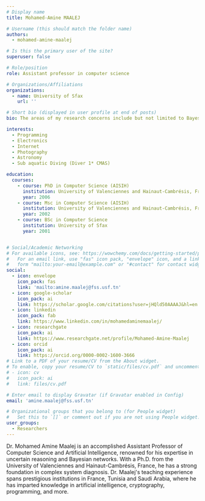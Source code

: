 ```yaml
---
# Display name
title: Mohamed-Amine MAALEJ 

# Username (this should match the folder name)
authors:
  - mohamed-amine-maalej

# Is this the primary user of the site?
superuser: false

# Role/position
role: Assistant professor in computer science

# Organizations/Affiliations
organizations:
  - name: University of Sfax
    url: ''

# Short bio (displayed in user profile at end of posts)
bio: The areas of my research concerns include but not limited to Bayesian Networks, Model based diagnosis, Data Analytics (Imagery, Sensors, EEG, clinical data, physiological data, ...), Machine Learning and Deep Learning applications, IOT, Security. 

interests:
  - Programming
  - Electronics
  - Internet
  - Photography
  - Astronomy
  - Sub aquatic Diving (Diver 1* CMAS)

education:
  courses:
    - course: PhD in Computer Science (AISIH)
      institution: University of Valenciennes and Hainaut-Cambrésis, France
      year: 2006
    - course: Msc in Computer Science (AISIH)
      institution: University of Valenciennes and Hainaut-Cambrésis, France
      year: 2002
    - course: BSc in Computer Science
      institution: University of Sfax
      year: 2001


# Social/Academic Networking
# For available icons, see: https://wowchemy.com/docs/getting-started/page-builder/#icons
#   For an email link, use "fas" icon pack, "envelope" icon, and a link in the
#   form "mailto:your-email@example.com" or "#contact" for contact widget.
social:
  - icon: envelope
    icon_pack: fas
    link: 'mailto:amine.maalej@fss.usf.tn'
  - icon: google-scholar
    icon_pack: ai
    link: https://scholar.google.com/citations?user=jHQld50AAAAJ&hl=en
  - icon: linkedin
    icon_pack: fab
    link: https://www.linkedin.com/in/mohamedaminemaalej/
  - icon: researchgate
    icon_pack: ai
    link: https://www.researchgate.net/profile/Mohamed-Amine-Maalej
  - icon: orcid
    icon_pack: ai
    link: https://orcid.org/0000-0002-1600-3666
# Link to a PDF of your resume/CV from the About widget.
# To enable, copy your resume/CV to `static/files/cv.pdf` and uncomment the lines below.
# - icon: cv
#   icon_pack: ai
#   link: files/cv.pdf

# Enter email to display Gravatar (if Gravatar enabled in Config)
email: 'amine.maalej@fss.usf.tn'

# Organizational groups that you belong to (for People widget)
#   Set this to `[]` or comment out if you are not using People widget.
user_groups:
  - Researchers
---
```


Dr. Mohamed Amine Maalej is an accomplished Assistant Professor of Computer Science and Artificial Intelligence, renowned for his expertise in uncertain reasoning and Bayesian networks. With a Ph.D. from the University of Valenciennes and Hainaut-Cambrésis, France, he has a strong foundation in complex system diagnosis. Dr. Maalej's teaching experience spans prestigious institutions in France, Tunisia and Saudi Arabia, where he has imparted knowledge in artificial intelligence, cryptography, programming, and more.

